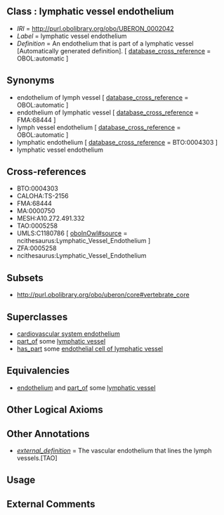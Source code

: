
## Class : lymphatic vessel endothelium

 * *IRI* = http://purl.obolibrary.org/obo/UBERON_0002042
 * *Label* = lymphatic vessel endothelium
 * *Definition* = An endothelium that is part of a lymphatic vessel [Automatically generated definition]. [ [database_cross_reference](../../ef/oboInOwl#hasDbXref.md) = OBOL:automatic ]

## Synonyms

 * endothelium of lymph vessel [ [database_cross_reference](../../ef/oboInOwl#hasDbXref.md) = OBOL:automatic ]
 * endothelium of lymphatic vessel [ [database_cross_reference](../../ef/oboInOwl#hasDbXref.md) = FMA:68444 ]
 * lymph vessel endothelium [ [database_cross_reference](../../ef/oboInOwl#hasDbXref.md) = OBOL:automatic ]
 * lymphatic endothelium [ [database_cross_reference](../../ef/oboInOwl#hasDbXref.md) = BTO:0004303 ]
 * lymphatic vessel endothelium

## Cross-references

 * BTO:0004303
 * CALOHA:TS-2156
 * FMA:68444
 * MA:0000750
 * MESH:A10.272.491.332
 * TAO:0005258
 * UMLS:C1180786 [ [oboInOwl#source](../../ce/oboInOwl#source.md) = ncithesaurus:Lymphatic_Vessel_Endothelium ]
 * ZFA:0005258
 * ncithesaurus:Lymphatic_Vessel_Endothelium

## Subsets

 * http://purl.obolibrary.org/obo/uberon/core#vertebrate_core

## Superclasses

 * [cardiovascular system endothelium](../../UBERON/52/UBERON_0004852.md)
 * [part_of](../../BFO/50/BFO_0000050.md) some [lymphatic vessel](../../UBERON/73/UBERON_0001473.md)
 * [has_part](../../BFO/51/BFO_0000051.md) some [endothelial cell of lymphatic vessel](../../CL/38/CL_0002138.md)

## Equivalencies

 * [endothelium](../../UBERON/86/UBERON_0001986.md) and [part_of](../../BFO/50/BFO_0000050.md) some [lymphatic vessel](../../UBERON/73/UBERON_0001473.md)

## Other Logical Axioms


## Other Annotations

 * *[external_definition](../../UBPROP/01/UBPROP_0000001.md)* = The vascular endothelium that lines the lymph vessels.[TAO]

## Usage


## External Comments


